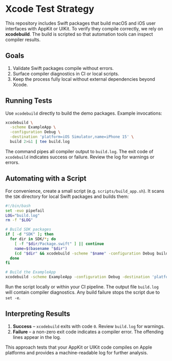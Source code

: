 # Xcode Test Strategy

This repository includes Swift packages that build macOS and iOS user interfaces with AppKit or UIKit. To verify they compile correctly, we rely on **xcodebuild**. The build is scripted so that automation tools can inspect compiler results.

## Goals

1. Validate Swift packages compile without errors.
2. Surface compiler diagnostics in CI or local scripts.
3. Keep the process fully local without external dependencies beyond Xcode.

## Running Tests

Use `xcodebuild` directly to build the demo packages. Example invocations:

```bash
xcodebuild \
  -scheme ExampleApp \
  -configuration Debug \
  -destination 'platform=iOS Simulator,name=iPhone 15' \
  build 2>&1 | tee build.log
```

The command pipes all compiler output to `build.log`. The exit code of `xcodebuild` indicates success or failure. Review the log for warnings or errors.

## Automating with a Script

For convenience, create a small script (e.g. `scripts/build_app.sh`). It scans
the `SDK` directory for local Swift packages and builds them:

```bash
#!/bin/bash
set -euo pipefail
LOG="build.log"
rm -f "$LOG"

# Build SDK packages
if [ -d "SDK" ]; then
  for dir in SDK/*; do
    [ -f "$dir/Package.swift" ] || continue
    name=$(basename "$dir")
    (cd "$dir" && xcodebuild -scheme "$name" -configuration Debug build 2>&1 | tee -a ../"$LOG")
  done
fi

# Build the ExampleApp
xcodebuild -scheme ExampleApp -configuration Debug -destination 'platform=iOS Simulator,name=iPhone 15' build 2>&1 | tee -a "$LOG"

```

Run the script locally or within your CI pipeline. The output file `build.log` will contain compiler diagnostics. Any build failure stops the script due to `set -e`.

## Interpreting Results

1. **Success** – `xcodebuild` exits with code `0`. Review `build.log` for warnings.
2. **Failure** – a non-zero exit code indicates a compiler error. The offending lines appear in the log.

This approach tests that your AppKit or UIKit code compiles on Apple platforms and provides a machine-readable log for further analysis.
